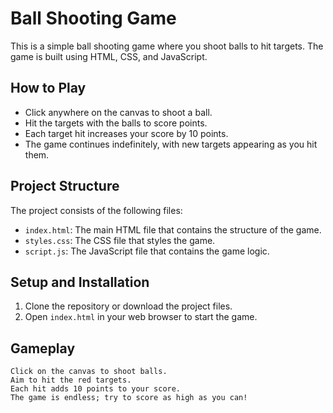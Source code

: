 # Ball Shooting Game

This is a simple ball shooting game where you shoot balls to hit targets. The game is built using HTML, CSS, and JavaScript.

## How to Play

- Click anywhere on the canvas to shoot a ball.
- Hit the targets with the balls to score points.
- Each target hit increases your score by 10 points.
- The game continues indefinitely, with new targets appearing as you hit them.

## Project Structure

The project consists of the following files:

- `index.html`: The main HTML file that contains the structure of the game.
- `styles.css`: The CSS file that styles the game.
- `script.js`: The JavaScript file that contains the game logic.

## Setup and Installation

1. Clone the repository or download the project files.
2. Open `index.html` in your web browser to start the game.

## Gameplay
	Click on the canvas to shoot balls.
	Aim to hit the red targets.
	Each hit adds 10 points to your score.
	The game is endless; try to score as high as you can!